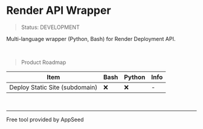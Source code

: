 # Render API Wrapper 

> Status: DEVELOPMENT

Multi-language wrapper (Python, Bash) for Render Deployment API.

<br />

> Product Roadmap 

| Item | Bash | Python | Info |
| --- | --- | --- | --- |
| Deploy Static Site (subdomain) | ❌ | ❌ | - |

<br />

---
Free tool provided by AppSeed

